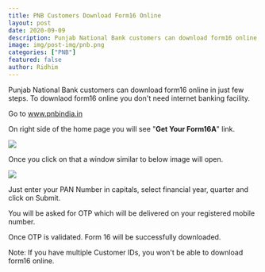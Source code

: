 ```yaml
---
title: PNB Customers Download Form16 Online 
layout: post
date: 2020-09-09
description: Punjab National Bank customers can download form16 online in just few steps.
image: img/post-img/pnb.png
categories: ["PNB"]
featured: false
author: Ridhim
---
```


Punjab National Bank customers can download form16 online in just few steps. To downlaod form16 online you don't need internet banking facility.

Go to <a href="www.pnbindia.in">www.pnbindia.in</a>

On right side of the home page you will see "**Get Your Form16A**" link.

<img src="https://bankingatoz.com/img/post/pnb-form16-1.png"/>

Once you click on that a window similar to below image will open.

<img src="https://bankingatoz.com/img/post/pnb-form16-2.png"/>

Just enter your PAN Number in capitals, select financial year, quarter and click on Submit.

You will be asked for OTP which will be delivered on your registered mobile number.

Once OTP is validated. Form 16 will be successfully downloaded.

Note: If you have multiple Customer IDs, you won't be able to download form16 online.



